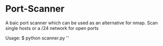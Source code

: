 # Port-Scanner
A baic port scanner which can be used as an alternative for nmap.
Scan single hosts or a /24 network for open ports


Usage:
$ python scanner.py '<IP>'
